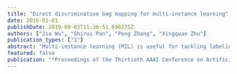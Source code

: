 ```yaml
---
title: "Direct discriminative bag mapping for multi-instance learning"
date: 2016-01-01
publishDate: 2019-09-03T11:36:51.696275Z
authors: ["Jia Wu", "Shirui Pan", "Peng Zhang", "Xingquan Zhu"]
publication_types: ["1"]
abstract: "Multi-instance learning (MIL) is useful for tackling labeling ambiguity in learning tasks, by allowing a bag of instances to share one label. Recently, bag mapping methods, which transform a bag to a single instance in a new space via instance selection, have drawn significant attentions. To date, most existing works are developed based on the original space, i.e., utilizing all instances for bag mapping, and instance selection is indirectly tied to the MIL objective. As a result, it is hard to guarantee the distinguish capacity of the selected instances in the new bag mapping space for MIL. In this paper, we propose a direct discriminative mapping approach for multi-instance learning (MILDM), which identifies instances to directly distinguish bags in the new mapping space. Experiments and comparisons on real-world learning tasks demonstrate the algorithm performance."
featured: false
publication: "*Proceedings of the Thirtieth AAAI Conference on Artificial Intelligence (AAAI'16 )*"
---
```


